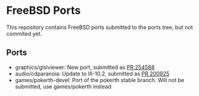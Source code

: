 # FreeBSD Ports

This repository contains FreeBSD ports submitted to the ports tree, but not
commited yet.

## Ports

* graphics/glslviewer: New port, submitted as [PR 254588](https://bugs.freebsd.org/bugzilla/show_bug.cgi?id=254588)
* audio/cdparanoia: Update to III-10.2, submitted as [PR 200925](https://bugs.freebsd.org/bugzilla/show_bug.cgi?id=200925)
* games/pokerth-devel: Port of the pokerth stable branch. Will not be submitted, use games/pokerth instead
